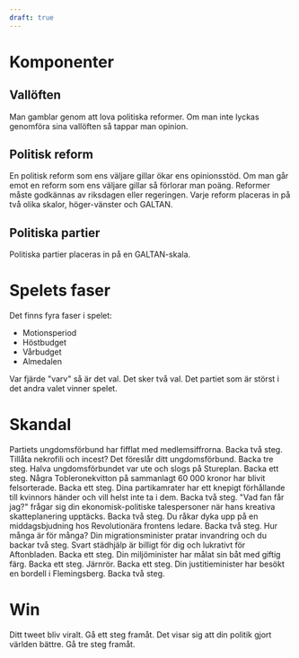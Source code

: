 ```yaml
---
draft: true
---
```


# Komponenter

## Vallöften

Man gamblar genom att lova politiska reformer. Om man inte lyckas genomföra sina vallöften så tappar man opinion.

## Politisk reform

En politisk reform som ens väljare gillar ökar ens opinionsstöd. Om man går emot en reform som ens väljare gillar så förlorar man poäng. Reformer måste godkännas av riksdagen eller regeringen. Varje reform placeras in på två olika skalor, höger-vänster och GALTAN.

## Politiska partier

Politiska partier placeras in på en GALTAN-skala.

# Spelets faser

Det finns fyra faser i spelet:

- Motionsperiod
- Höstbudget
- Vårbudget
- Almedalen

Var fjärde "varv" så är det val. Det sker två val. Det partiet som är störst i det andra valet vinner spelet.

# Skandal

Partiets ungdomsförbund har fifflat med medlemsiffrorna. Backa två steg.
Tillåta nekrofili och incest? Det föreslår ditt ungdomsförbund. Backa tre steg.
Halva ungdomsförbundet var ute och slogs på Stureplan. Backa ett steg.
Några Tobleronekvitton på sammanlagt 60 000 kronor har blivit felsorterade. Backa ett steg.
Dina partikamrater har ett knepigt förhållande till kvinnors händer och vill helst inte ta i dem. Backa två steg.
"Vad fan får jag?" frågar sig din ekonomisk-politiske talespersoner när hans kreativa skatteplanering upptäcks. Backa två steg.
Du råkar dyka upp på en middagsbjudning hos Revolutionära frontens ledare. Backa två steg.
Hur många är för många? Din migrationsminister pratar invandring och du backar två steg.
Svart städhjälp är billigt för dig och lukrativt för Aftonbladen. Backa ett steg.
Din miljöminister har målat sin båt med giftig färg. Backa ett steg.
Järnrör. Backa ett steg.
Din justitieminister har besökt en bordell i Flemingsberg. Backa två steg.

# Win

Ditt tweet bliv viralt. Gå ett steg framåt.
Det visar sig att din politik gjort världen bättre. Gå tre steg framåt.
